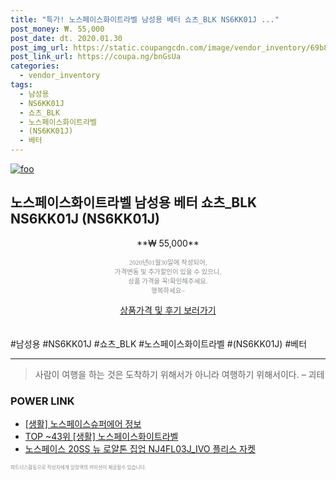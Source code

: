 ```yaml
--- 
title: "특가! 노스페이스화이트라벨 남성용 베터 쇼츠_BLK NS6KK01J ..." 
post_money: ₩. 55,000 
post_date: dt. 2020.01.30 
post_img_url: https://static.coupangcdn.com/image/vendor_inventory/69b8/26fb92d5fbc746856559948763038cb1c5cab6073f979a6d3a573d69b690.jpg 
post_link_url: https://coupa.ng/bnGsUa 
categories: 
  - vendor_inventory 
tags: 
  - 남성용 
  - NS6KK01J 
  - 쇼츠_BLK 
  - 노스페이스화이트라벨 
  - (NS6KK01J) 
  - 베터 
--- 
```

[![foo](https://static.coupangcdn.com/image/vendor_inventory/69b8/26fb92d5fbc746856559948763038cb1c5cab6073f979a6d3a573d69b690.jpg)](https://coupa.ng/bnGsUa) 

## 노스페이스화이트라벨 남성용 베터 쇼츠_BLK NS6KK01J (NS6KK01J) 
<p style="text-align: center;">**₩ 55,000**</p> 
<p style="text-align: center;"><span style="color: #898c8f; font-family: Georgia,Times,serif; font-size: 0.75em;">2020년01월30일에 작성되어, <br>가격변동 및 추가할인이 있을 수 있으니,<br> 상품 가격을 꼭!확인해주세요.<br>행복하세요~</span> 
</p>	 
<div markdown="0" style="text-align: center;"><a href="https://coupa.ng/bnGsUa" class="btn btn--success">상품가격 및 후기 보러가기</a></div> 
<br><br> 
  #남성용 #NS6KK01J #쇼츠_BLK #노스페이스화이트라벨 #(NS6KK01J) #베터 
<hr> 

> 사람이 여행을 하는 것은 도착하기 위해서가 아니라 여행하기 위해서이다. – 괴테 


### POWER LINK

* <a href="https://blog.naver.com/sakai111/221768894728" target="_blank"> [생활] 노스페이스슈퍼에어 정보 </a>
* <a href="https://blog.naver.com/an0733/221789938682" target="_blank"> TOP ~43위 [생활] 노스페이스화이트라벨</a>
* <a href="https://blog.naver.com/fasyy4321/221783162796" target="_blank">노스페이스 20SS 뉴 로얄톤 집업 NJ4FL03J_IVO 플리스 자켓</a>

<span style="color: #898c8f; font-family: Georgia,Times,serif; font-size: 0.55em;">파트너스활동으로 작성자에게 일정액의 커미션이 제공될수 있습니다.</span> 
